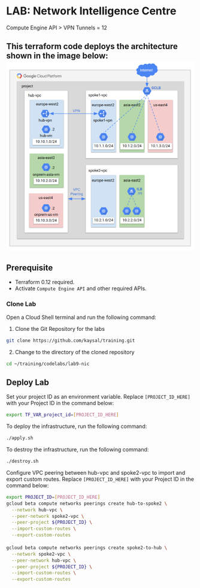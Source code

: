 # LAB: Network Intelligence Centre

Compute Engine API > VPN Tunnels = 12

This terraform code deploys the architecture shown in the image below:
![Alt Text](image.png)
---

## Prerequisite
- Terraform 0.12 required.
- Activate `Compute Engine API` and other required APIs.

### Clone Lab
Open a Cloud Shell terminal and run the following command:
1. Clone the Git Repository for the labs
```sh
git clone https://github.com/kaysal/training.git
```

2. Change to the directory of the cloned repository
```sh
cd ~/training/codelabs/lab9-nic
```

## Deploy Lab

Set your project ID as an environment variable. Replace `[PROJECT_ID_HERE]` with your Project ID in the command below:
```sh
export TF_VAR_project_id=[PROJECT_ID_HERE]
```
To deploy the infrastructure, run the following command:
```sh
./apply.sh
```
To destroy the infrastructure, run the following command:
```sh
./destroy.sh
```

Configure VPC peering between hub-vpc and spoke2-vpc to import and export custom routes. Replace `[PROJECT_ID_HERE]` with your Project ID in the command below:
```sh
export PROJECT_ID=[PROJECT_ID_HERE]
gcloud beta compute networks peerings create hub-to-spoke2 \
  --network hub-vpc \
  --peer-network spoke2-vpc \
  --peer-project ${PROJECT_ID} \
  --import-custom-routes \
  --export-custom-routes

gcloud beta compute networks peerings create spoke2-to-hub \
  --network spoke2-vpc \
  --peer-network hub-vpc \
  --peer-project ${PROJECT_ID} \
  --import-custom-routes \
  --export-custom-routes
```
